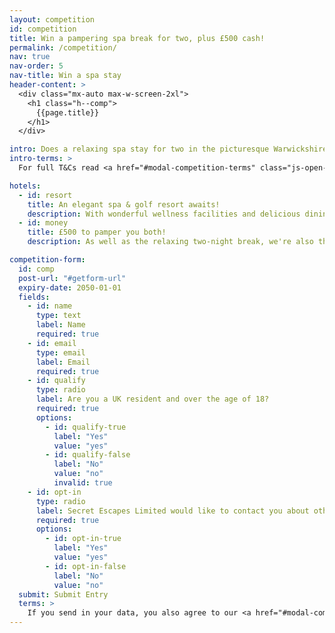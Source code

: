 ```yaml
---
layout: competition
id: competition
title: Win a pampering spa break for two, plus £500 cash!
permalink: /competition/
nav: true
nav-order: 5
nav-title: Win a spa stay
header-content: >
  <div class="mx-auto max-w-screen-2xl">
    <h1 class="h--comp">
      {{page.title}}
    </h1>
  </div>

intro: Does a relaxing spa stay for two in the picturesque Warwickshire countryside sound like just the ticket? We're giving away a two-night stay in a superior double room at a country manor house spa hotel complete with a 3-course meal on both nights, B&B, plus cream tea on your arrival day. If that wasn't enough to have you reaching for your robe and slippers, we're also throwing in £500 spending money to indulge yourselves during your stay.
intro-terms: >
  For full T&Cs read <a href="#modal-competition-terms" class="js-open-modal underline">here</a>

hotels:
  - id: resort
    title: An elegant spa & golf resort awaits!
    description: With wonderful wellness facilities and delicious dining, this is an idyllic spot for a little pre or post-holiday R&R! This elegant hotel is equipped with an 18-hole golf course and a leisure centre with heated indoor pool, Jacuzzi, sauna, steam room, gym and dance studio, plus three squash courts and three tennis courts.
  - id: money
    title: £500 to pamper you both!
    description: As well as the relaxing two-night break, we're also throwing in £500 spending money for you to really get the VIP-treatment during your stay. Book yourself a soothing massage, rejuvenating facial, or celebrate over a bottle of bubbly. We want you to feel truly spoiled!

competition-form:
  id: comp
  post-url: "#getform-url"
  expiry-date: 2050-01-01
  fields:
    - id: name
      type: text
      label: Name
      required: true
    - id: email
      type: email
      label: Email
      required: true
    - id: qualify
      type: radio
      label: Are you a UK resident and over the age of 18?
      required: true
      options:
        - id: qualify-true
          label: "Yes"
          value: "yes"
        - id: qualify-false
          label: "No"
          value: "no"
          invalid: true
    - id: opt-in
      type: radio
      label: Secret Escapes Limited would like to contact you about other offers, promotions and services that may interest you. Please indicate if you would like to receive our newsletter. For more information, you can consult our privacy and cookie policy.
      required: true
      options:
        - id: opt-in-true
          label: "Yes"
          value: "yes"
        - id: opt-in-false
          label: "No"
          value: "no"
  submit: Submit Entry
  terms: >
    If you send in your data, you also agree to our <a href="#modal-competition-terms" class="js-open-modal underline">terms and conditions</a> for the competition.
---
```

